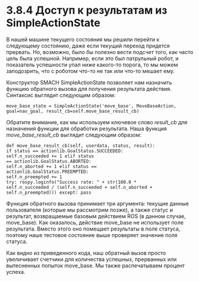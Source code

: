 # 3.8.4 Доступ к результатам из SimpleActionState

В нашей машине текущего состояния мы решили перейти к следующему состоянию, даже если текущий переход придется прервать. Но, возможно, было бы полезно вести подсчет того, как часто цель была успешной. Например, если это был патрульный робот, и показатель успешности упал ниже какого-то порога, то мы можем заподозрить, что с роботом что-то не так или что-то мешает ему.

Конструктор SMACH SimpleActionState позволяет нам назначить функцию обратного вызова для получения результата действия. Синтаксис выглядит следующим образом:

```text
move_base_state = SimpleActionState('move_base', MoveBaseAction,
goal=nav_goal, result_cb=self.move_base_result_cb)
```

Обратите внимание, как мы используем ключевое слово _result\_cb_ для назначения функции для обработки результата. Наша функция _move\_base\_result\_cb_ выглядит следующим образом:

```text
def move_base_result_cb(self, userdata, status, result):
if status == actionlib.GoalStatus.SUCCEEDED:
self.n_succeeded += 1 elif status
== actionlib.GoalStatus.ABORTED:
self.n_aborted += 1 elif status ==
actionlib.GoalStatus.PREEMPTED:
self.n_preempted += 1
try: rospy.loginfo("Success rate: " + str(100.0 *
self.n_succeeded / (self.n_succeeded + self.n_aborted +
self.n_preempted))) except: pass
```

Функция обратного вызова принимает три аргумента: текущие данные пользователя \(которые мы рассмотрим позже\), а также статус и результат, возвращаемые базовым действием ROS \(в данном случае, move\_base\). Как оказалось, действие move\_base не использует поле результата. Вместо этого оно помещает результаты в поле статуса, поэтому наше тестовое состояние выше проверяет значение поля статуса.

Как видно из приведенного кода, наш обратный вызов просто увеличивает счетчики для количества успешных, прерванных или вытесненных попыток move\_base. Мы также распечатываем процент успеха.



